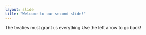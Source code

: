 ```yaml
---
layout: slide
title: "Welcome to our second slide!"
---
```

The treaties must grant us everything
Use the left arrow to go back!
